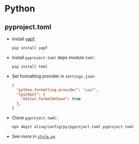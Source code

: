 # Python

## **pyproject.toml**

+ Install [yapf](https://github.com/google/yapf):

	```bash
	pip install yapf
	```

+ Install `pyproject.toml` deps module `toml`:

	```bash
	pip install toml
	```

+ Set formatting provider in `settings.json`:

	```json
	{
	  "python.formatting.provider": "yapf",
	  "[python]": {
	    "editor.formatOnSave": true
	  },
	}
	```

+ Clone `pyproject.toml`:

	```bash
	npx degit aliuq/config/py/pyproject.toml pyproject.toml
	```

+ See more in [`style.py`](https://github.com/google/yapf/blob/main/yapf/yapflib/style.py)
